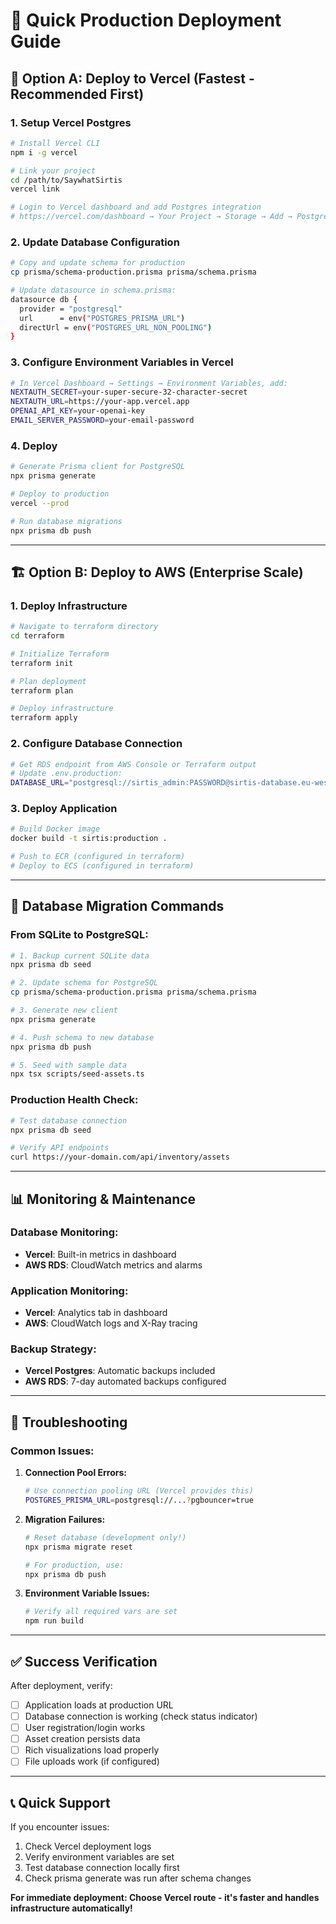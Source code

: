 # 🚀 Quick Production Deployment Guide

## 🎯 **Option A: Deploy to Vercel (Fastest - Recommended First)**

### 1. **Setup Vercel Postgres**
```bash
# Install Vercel CLI
npm i -g vercel

# Link your project
cd /path/to/SaywhatSirtis
vercel link

# Login to Vercel dashboard and add Postgres integration
# https://vercel.com/dashboard → Your Project → Storage → Add → Postgres
```

### 2. **Update Database Configuration**
```bash
# Copy and update schema for production
cp prisma/schema-production.prisma prisma/schema.prisma

# Update datasource in schema.prisma:
datasource db {
  provider = "postgresql"
  url      = env("POSTGRES_PRISMA_URL")
  directUrl = env("POSTGRES_URL_NON_POOLING")
}
```

### 3. **Configure Environment Variables in Vercel**
```bash
# In Vercel Dashboard → Settings → Environment Variables, add:
NEXTAUTH_SECRET=your-super-secure-32-character-secret
NEXTAUTH_URL=https://your-app.vercel.app
OPENAI_API_KEY=your-openai-key
EMAIL_SERVER_PASSWORD=your-email-password
```

### 4. **Deploy**
```bash
# Generate Prisma client for PostgreSQL
npx prisma generate

# Deploy to production
vercel --prod

# Run database migrations
npx prisma db push
```

---

## 🏗️ **Option B: Deploy to AWS (Enterprise Scale)**

### 1. **Deploy Infrastructure**
```bash
# Navigate to terraform directory
cd terraform

# Initialize Terraform
terraform init

# Plan deployment
terraform plan

# Deploy infrastructure
terraform apply
```

### 2. **Configure Database Connection**
```bash
# Get RDS endpoint from AWS Console or Terraform output
# Update .env.production:
DATABASE_URL="postgresql://sirtis_admin:PASSWORD@sirtis-database.eu-west-1.rds.amazonaws.com:5432/sirtis_production"
```

### 3. **Deploy Application**
```bash
# Build Docker image
docker build -t sirtis:production .

# Push to ECR (configured in terraform)
# Deploy to ECS (configured in terraform)
```

---

## 🔄 **Database Migration Commands**

### **From SQLite to PostgreSQL:**
```bash
# 1. Backup current SQLite data
npx prisma db seed

# 2. Update schema for PostgreSQL
cp prisma/schema-production.prisma prisma/schema.prisma

# 3. Generate new client
npx prisma generate

# 4. Push schema to new database
npx prisma db push

# 5. Seed with sample data
npx tsx scripts/seed-assets.ts
```

### **Production Health Check:**
```bash
# Test database connection
npx prisma db seed

# Verify API endpoints
curl https://your-domain.com/api/inventory/assets
```

---

## 📊 **Monitoring & Maintenance**

### **Database Monitoring:**
- **Vercel**: Built-in metrics in dashboard
- **AWS RDS**: CloudWatch metrics and alarms

### **Application Monitoring:**
- **Vercel**: Analytics tab in dashboard  
- **AWS**: CloudWatch logs and X-Ray tracing

### **Backup Strategy:**
- **Vercel Postgres**: Automatic backups included
- **AWS RDS**: 7-day automated backups configured

---

## 🚨 **Troubleshooting**

### **Common Issues:**

1. **Connection Pool Errors:**
   ```bash
   # Use connection pooling URL (Vercel provides this)
   POSTGRES_PRISMA_URL=postgresql://...?pgbouncer=true
   ```

2. **Migration Failures:**
   ```bash
   # Reset database (development only!)
   npx prisma migrate reset
   
   # For production, use:
   npx prisma db push
   ```

3. **Environment Variable Issues:**
   ```bash
   # Verify all required vars are set
   npm run build
   ```

---

## ✅ **Success Verification**

After deployment, verify:
- [ ] Application loads at production URL
- [ ] Database connection is working (check status indicator)
- [ ] User registration/login works
- [ ] Asset creation persists data
- [ ] Rich visualizations load properly
- [ ] File uploads work (if configured)

---

## 📞 **Quick Support**

If you encounter issues:
1. Check Vercel deployment logs
2. Verify environment variables are set
3. Test database connection locally first
4. Check prisma generate was run after schema changes

**For immediate deployment: Choose Vercel route - it's faster and handles infrastructure automatically!**

